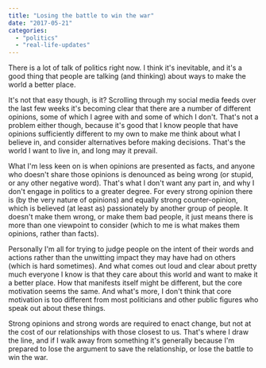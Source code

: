```yaml
---
title: "Losing the battle to win the war"
date: "2017-05-21"
categories: 
  - "politics"
  - "real-life-updates"
---
```


There is a lot of talk of politics right now. I think it's inevitable, and it's a good thing that people are talking (and thinking) about ways to make the world a better place.

It's not that easy though, is it? Scrolling through my social media feeds over the last few weeks it's becoming clear that there are a number of different opinions, some of which I agree with and some of which I don't. That's not a problem either though, because it's good that I know people that have opinions sufficiently different to my own to make me think about what I believe in, and consider alternatives before making decisions. That's the world I want to live in, and long may it prevail.

What I'm less keen on is when opinions are presented as facts, and anyone who doesn't share those opinions is denounced as being wrong (or stupid, or any other negative word). That's what I don't want any part in, and why I don't engage in politics to a greater degree. For every strong opinion there is (by the very nature of opinions) and equally strong counter-opinion, which is believed (at least as) passionately by another group of people. It doesn't make them wrong, or make them bad people, it just means there is more than one viewpoint to consider (which to me is what makes them opinions, rather than facts).

Personally I'm all for trying to judge people on the intent of their words and actions rather than the unwitting impact they may have had on others (which is hard sometimes). And what comes out loud and clear about pretty much everyone I know is that they care about this world and want to make it a better place. How that manifests itself might be different, but the core motivation seems the same. And what's more, I don't think that core motivation is too different from most politicians and other public figures who speak out about these things.

Strong opinions and strong words are required to enact change, but not at the cost of our relationships with those closest to us. That's where I draw the line, and if I walk away from something it's generally because I'm prepared to lose the argument to save the relationship, or lose the battle to win the war.
